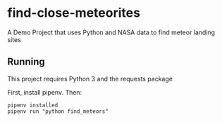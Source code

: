# find-close-meteorites
A Demo Project that uses Python and NASA data to find meteor landing sites

## Running

This project requires Python 3 and the requests package

First, install pipenv. Then:

```
pipenv installed
pipenv run "python find_meteors"
````
